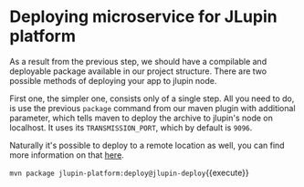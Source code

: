 # Deploying microservice for JLupin platform

As a result from the previous step, we should have a compilable and deployable package available in our project structure. There are two possible methods of deploying your app to jlupin node.

First one, the simpler one, consists only of a single step. All you need to do, is use the previous `package` command from our maven plugin with additional parameter, which tells maven to deploy the archive to jlupin's node on localhost. It uses its `TRANSMISSION_PORT`, which by default is `9096`.

Naturally it's possible to deploy to a remote location as well, you can find more information on that [here](https://jlupin.io/documentation/continuous-delivery-maven-plugin-161/page/commands-deploy.html).

`mvn package jlupin-platform:deploy@jlupin-deploy`{{execute}}
